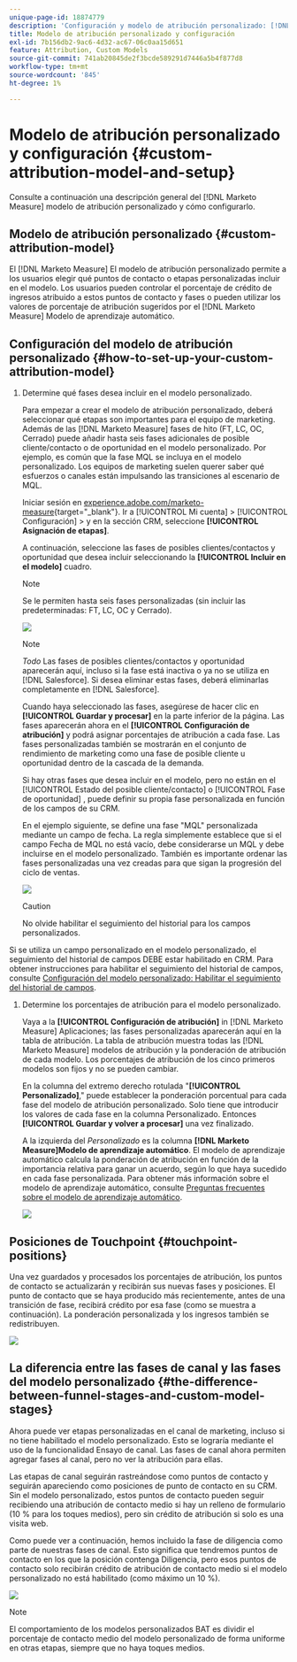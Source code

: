 ```yaml
---
unique-page-id: 18874779
description: 'Configuración y modelo de atribución personalizado: [!DNL Marketo Measure]'
title: Modelo de atribución personalizado y configuración
exl-id: 7b156db2-9ac6-4d32-ac67-06c0aa15d651
feature: Attribution, Custom Models
source-git-commit: 741ab20845de2f3bcde589291d7446a5b4f877d8
workflow-type: tm+mt
source-wordcount: '845'
ht-degree: 1%

---
```


# Modelo de atribución personalizado y configuración {#custom-attribution-model-and-setup}

Consulte a continuación una descripción general del [!DNL Marketo Measure] modelo de atribución personalizado y cómo configurarlo.

## Modelo de atribución personalizado {#custom-attribution-model}

El [!DNL Marketo Measure] El modelo de atribución personalizado permite a los usuarios elegir qué puntos de contacto o etapas personalizadas incluir en el modelo. Los usuarios pueden controlar el porcentaje de crédito de ingresos atribuido a estos puntos de contacto y fases o pueden utilizar los valores de porcentaje de atribución sugeridos por el [!DNL Marketo Measure] Modelo de aprendizaje automático.

## Configuración del modelo de atribución personalizado {#how-to-set-up-your-custom-attribution-model}

1. Determine qué fases desea incluir en el modelo personalizado.

   Para empezar a crear el modelo de atribución personalizado, deberá seleccionar qué etapas son importantes para el equipo de marketing. Además de las [!DNL Marketo Measure] fases de hito (FT, LC, OC, Cerrado) puede añadir hasta seis fases adicionales de posible cliente/contacto o de oportunidad en el modelo personalizado. Por ejemplo, es común que la fase MQL se incluya en el modelo personalizado. Los equipos de marketing suelen querer saber qué esfuerzos o canales están impulsando las transiciones al escenario de MQL.

   Iniciar sesión en [experience.adobe.com/marketo-measure](https://experience.adobe.com/marketo-measure){target="_blank"}. Ir a [!UICONTROL Mi cuenta] > [!UICONTROL Configuración] > y en la sección CRM, seleccione **[!UICONTROL Asignación de etapas]**.

   A continuación, seleccione las fases de posibles clientes/contactos y oportunidad que desea incluir seleccionando la **[!UICONTROL Incluir en el modelo]** cuadro.

   >[!NOTE]
   >
   >Se le permiten hasta seis fases personalizadas (sin incluir las predeterminadas: FT, LC, OC y Cerrado).

   ![](assets/1-1.png)

   >[!NOTE]
   >
   >_Todo_ Las fases de posibles clientes/contactos y oportunidad aparecerán aquí, incluso si la fase está inactiva o ya no se utiliza en [!DNL Salesforce]. Si desea eliminar estas fases, deberá eliminarlas completamente en [!DNL Salesforce].

   Cuando haya seleccionado las fases, asegúrese de hacer clic en **[!UICONTROL Guardar y procesar]** en la parte inferior de la página. Las fases aparecerán ahora en el **[!UICONTROL Configuración de atribución]** y podrá asignar porcentajes de atribución a cada fase. Las fases personalizadas también se mostrarán en el conjunto de rendimiento de marketing como una fase de posible cliente u oportunidad dentro de la cascada de la demanda.

   Si hay otras fases que desea incluir en el modelo, pero no están en el [!UICONTROL Estado del posible cliente/contacto] o [!UICONTROL Fase de oportunidad] , puede definir su propia fase personalizada en función de los campos de su CRM.

   En el ejemplo siguiente, se define una fase &quot;MQL&quot; personalizada mediante un campo de fecha. La regla simplemente establece que si el campo Fecha de MQL no está vacío, debe considerarse un MQL y debe incluirse en el modelo personalizado. También es importante ordenar las fases personalizadas una vez creadas para que sigan la progresión del ciclo de ventas.

   ![](assets/2-1.png)

   >[!CAUTION]
   >
   >No olvide habilitar el seguimiento del historial para los campos personalizados.

Si se utiliza un campo personalizado en el modelo personalizado, el seguimiento del historial de campos DEBE estar habilitado en CRM. Para obtener instrucciones para habilitar el seguimiento del historial de campos, consulte [Configuración del modelo personalizado: Habilitar el seguimiento del historial de campos](/help/advanced-marketo-measure-features/custom-attribution-models/custom-model-setup-enable-field-history-tracking.md).

1. Determine los porcentajes de atribución para el modelo personalizado.

   Vaya a la **[!UICONTROL Configuración de atribución]** in [!DNL Marketo Measure] Aplicaciones; las fases personalizadas aparecerán aquí en la tabla de atribución. La tabla de atribución muestra todas las [!DNL Marketo Measure] modelos de atribución y la ponderación de atribución de cada modelo. Los porcentajes de atribución de los cinco primeros modelos son fijos y no se pueden cambiar.

   En la columna del extremo derecho rotulada &quot;**[!UICONTROL Personalizado]**,&quot; puede establecer la ponderación porcentual para cada fase del modelo de atribución personalizado. Solo tiene que introducir los valores de cada fase en la columna Personalizado. Entonces **[!UICONTROL Guardar y volver a procesar]** una vez finalizado.

   A la izquierda del _Personalizado_ es la columna **[!DNL Marketo Measure]Modelo de aprendizaje automático**. El modelo de aprendizaje automático calcula la ponderación de atribución en función de la importancia relativa para ganar un acuerdo, según lo que haya sucedido en cada fase personalizada. Para obtener más información sobre el modelo de aprendizaje automático, consulte [Preguntas frecuentes sobre el modelo de aprendizaje automático](/help/advanced-marketo-measure-features/custom-attribution-models/machine-learning-model-faq.md).

   ![](assets/3.png)

## Posiciones de Touchpoint {#touchpoint-positions}

Una vez guardados y procesados los porcentajes de atribución, los puntos de contacto se actualizarán y recibirán sus nuevas fases y posiciones. El punto de contacto que se haya producido más recientemente, antes de una transición de fase, recibirá crédito por esa fase (como se muestra a continuación). La ponderación personalizada y los ingresos también se redistribuyen.

![](assets/4.png)

## La diferencia entre las fases de canal y las fases del modelo personalizado {#the-difference-between-funnel-stages-and-custom-model-stages}

Ahora puede ver etapas personalizadas en el canal de marketing, incluso si no tiene habilitado el modelo personalizado. Esto se lograría mediante el uso de la funcionalidad Ensayo de canal. Las fases de canal ahora permiten agregar fases al canal, pero no ver la atribución para ellas.

Las etapas de canal seguirán rastreándose como puntos de contacto y seguirán apareciendo como posiciones de punto de contacto en su CRM. Sin el modelo personalizado, estos puntos de contacto pueden seguir recibiendo una atribución de contacto medio si hay un relleno de formulario (10 % para los toques medios), pero sin crédito de atribución si solo es una visita web.

Como puede ver a continuación, hemos incluido la fase de diligencia como parte de nuestras fases de canal. Esto significa que tendremos puntos de contacto en los que la posición contenga Diligencia, pero esos puntos de contacto solo recibirán crédito de atribución de contacto medio si el modelo personalizado no está habilitado (como máximo un 10 %).

![](assets/5.png)

>[!NOTE]
>
>El comportamiento de los modelos personalizados BAT es dividir el porcentaje de contacto medio del modelo personalizado de forma uniforme en otras etapas, siempre que no haya toques medios.
